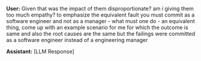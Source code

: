 **User:**
Given that was the impact of them disproportionate? am i giving them too much empathy? to emphasize the equivalent fault you must commit as a software engineer and not as a manager - what must one do - an equivalent thing, come up with an example scenario for me for which the outcome is same and also the root causes are the same but the failings were committed as a software engineer instead of a engineering manager

**Assistant:**
[LLM Response]

